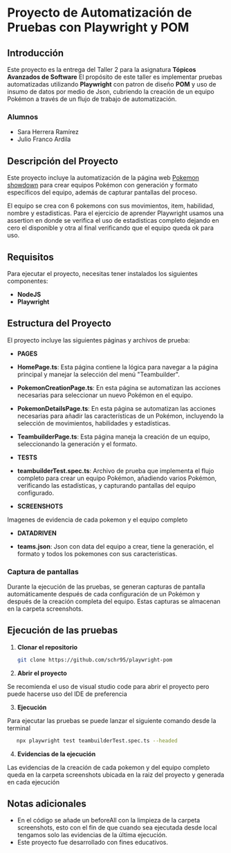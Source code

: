 # Proyecto de Automatización de Pruebas con Playwright y POM

## Introducción

Este proyecto es la entrega del Taller 2 para la asignatura **Tópicos Avanzados de Software** El propósito de este taller es implementar pruebas automatizadas utilizando **Playwright** con patron de diseño **POM** y uso de insumo de datos por medio de Json, cubriendo la creación de un equipo Pokémon a través de un flujo de trabajo de automatización.

### Alumnos

- Sara Herrera Ramírez
- Julio Franco Ardila

## Descripción del Proyecto

Este proyecto incluye la automatización de la página web [Pokemon showdown](https://play.pokemonshowdown.com/) para crear equipos Pokémon con generación y formato específicos del equipo, además de capturar pantallas del proceso. 

El equipo se crea con 6 pokemons con sus movimientos, item, habilidad, nombre y estadisticas. Para el ejercicio de aprender Playwright usamos una assertion en donde se verifica el uso de estadisticas completo dejando en cero el disponible y otra al final verificando que el equipo queda ok para uso.

## Requisitos

Para ejecutar el proyecto, necesitas tener instalados los siguientes componentes:

- **NodeJS**
- **Playwright**

## Estructura del Proyecto

El proyecto incluye las siguientes páginas y archivos de prueba:

* **PAGES**

- **HomePage.ts**: Esta página contiene la lógica para navegar a la página principal y manejar la selección del menú "Teambuilder".

- **PokemonCreationPage.ts**: En esta página se automatizan las acciones necesarias para seleccionar un nuevo Pokémon en el equipo.

- **PokemonDetailsPage.ts**: En esta página se automatizan las acciones necesarias para añadir las características de un Pokémon, incluyendo la selección de movimientos, habilidades y estadísticas.

- **TeambuilderPage.ts**: Esta página maneja la creación de un equipo, seleccionando la generación y el formato.

* **TESTS**

- **teambuilderTest.spec.ts**: Archivo de prueba que implementa el flujo completo para crear un equipo Pokémon, añadiendo varios Pokémon, verificando las estadísticas, y capturando pantallas del equipo configurado.

* **SCREENSHOTS**

Imagenes de evidencia de cada pokemon y el equipo completo

* **DATADRIVEN**

- **teams.json**: Json con data del equipo a crear, tiene la generación, el formato y todos los pokemones con sus caracteristicas.

### Captura de pantallas

Durante la ejecución de las pruebas, se generan capturas de pantalla automáticamente después de cada configuración de un Pokémon y después de la creación completa del equipo. Estas capturas se almacenan en la carpeta screenshots.

## Ejecución de las pruebas

1. **Clonar el repositorio**

   ```bash
   git clone https://github.com/schr95/playwright-pom
   ```
2. **Abrir el proyecto**

Se recomienda el uso de visual studio code para abrir el proyecto pero puede hacerse uso del IDE de preferencia

3. **Ejecución**

Para ejecutar las pruebas se puede lanzar el siguiente comando desde la terminal

```bash
   npx playwright test teambuilderTest.spec.ts --headed
   ```

4. **Evidencias de la ejecución**   

Las evidencias de la creación de cada pokemon y del equipo completo queda en la carpeta screenshots ubicada en la raiz del proyecto y generada en cada ejecución

## Notas adicionales

* En el código se añade un beforeAll con la limpieza de la carpeta screenshots, esto con el fin de que cuando sea ejecutada desde local tengamos solo las evidencias de la última ejecución.
* Este proyecto fue desarrollado con fines educativos.

